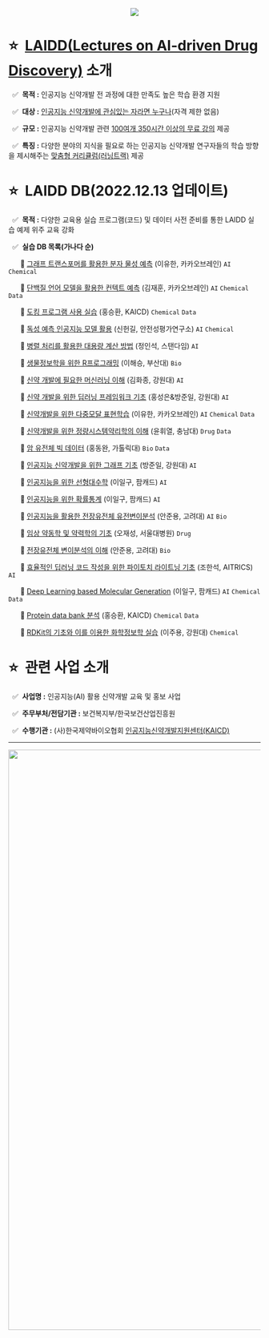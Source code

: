 <a href="https://www.laidd.org"><p align="center"><img src="https://user-images.githubusercontent.com/113582196/190530961-0c340d23-0d2e-4d45-ab29-94ada812a85a.png"></p></a>

# :star: &nbsp;<a href="https://www.laidd.org">LAIDD(Lectures on AI-driven Drug Discovery)</a> 소개
 &nbsp; :white_check_mark: &nbsp;**목적 :** 인공지능 신약개발 전 과정에 대한 만족도 높은 학습 환경 지원

 &nbsp; :white_check_mark: &nbsp;**대상 :** <a href="https://www.laidd.org/login/register/register_agree.php">인공지능 신약개발에 관심있는 자라면 누구나</a>(자격 제한 없음)

 &nbsp; :white_check_mark: &nbsp;**규모 :** 인공지능 신약개발 관련 <a href="https://www.laidd.org/html/intro/bio/total.php">100여개 350시간 이상의 무료 강의</a> 제공

 &nbsp; :white_check_mark: &nbsp;**특징 :** 다양한 분야의 지식을 필요로 하는 인공지능 신약개발 연구자들의 학습 방향을 제시해주는 <a href="https://www.laidd.org/html/intro/bio/learning.php">맞춤형 커리큘럼(러닝트랙)</a> 제공
# :star: &nbsp;LAIDD DB(2022.12.13 업데이트)
 &nbsp; :white_check_mark: &nbsp;**목적 :** 다양한 교육용 실습 프로그램(코드) 및 데이터 사전 준비를 통한 LAIDD 실습 예제 위주 교육 강화
 
 &nbsp; :white_check_mark: &nbsp;**실습 DB 목록(가나다 순)**
 
 &nbsp; &nbsp; &nbsp; :seedling: <a href="https://github.com/LAIDD-DB/Molecular-Properties-Prediction-using-Graph-Transformer">그래프 트랜스포머를 활용한 분자 물성 예측</a> (이유한, 카카오브레인) `AI` `Chemical`
 
 &nbsp; &nbsp; &nbsp; :seedling: <a href="https://github.com/LAIDD-DB/Contact-Prediction-using-Protein-Language-Models">단백질 언어 모델을 활용한 컨텍트 예측</a> (김재훈, 카카오브레인) `AI` `Chemical` `Data`
 
 &nbsp; &nbsp; &nbsp; :seedling: <a href="https://github.com/LAIDD-DB/Docking-Program-Practice">도킹 프로그램 사용 실습</a> (홍승환, KAICD) `Chemical` `Data`
 
 &nbsp; &nbsp; &nbsp; :seedling: <a href="https://github.com/LAIDD-DB/Toxicity-Prediction-AI-Models">독성 예측 인공지능 모델 활용</a> (신헌길, 안전성평가연구소) `AI` `Chemical`
 
 &nbsp; &nbsp; &nbsp; :seedling: <a href="https://github.com/LAIDD-DB/Large-scale-Computation-using-Parallel-Processing">병렬 처리를 활용한 대용량 계산 방법</a> (정인석, 스탠다임) `AI`
 
 &nbsp; &nbsp; &nbsp; :seedling: <a href="https://github.com/LAIDD-DB/R-Programming-for-Bioinformatics">생물정보학을 위한 R프로그래밍</a> (이해승, 부산대) `Bio`
 
  &nbsp; &nbsp; &nbsp; :seedling: <a href="https://github.com/LAIDD-DB/Machine-Learning-for-Drug-Discovery">신약 개발에 필요한 머신러닝 이해</a> (김화종, 강원대) `AI`
 
 &nbsp; &nbsp; &nbsp; :seedling: <a href="https://github.com/LAIDD-DB/Deep-Learning-Framework-for-AI-Drug-Discovery">신약 개발을 위한 딥러닝 프레임워크 기초</a> (홍성은&방준일, 강원대) `AI`
 
 &nbsp; &nbsp; &nbsp; :seedling: <a href="https://github.com/LAIDD-DB/Molecular-Properties-Prediction-using-Graph-Transformer">신약개발을 위한 다중모달 표현학습</a> (이유한, 카카오브레인) `AI` `Chemical` `Data`
 
 &nbsp; &nbsp; &nbsp; :seedling: <a href="https://github.com/LAIDD-DB/Quantitative-System-Pharmacology-for-Drug-Discovery">신약개발을 위한 정량시스템약리학의 이해</a> (윤휘열, 충남대) `Drug` `Data`
 
 &nbsp; &nbsp; &nbsp; :seedling: <a href="https://github.com/LAIDD-DB/Cancer-Genome-Big-Data">암 유전체 빅 데이터</a> (홍동완, 가톨릭대) `Bio` `Data`
 
 &nbsp; &nbsp; &nbsp; :seedling: <a href="https://github.com/LAIDD-DB/Graph-basics-for-AI-Drug-Discovery">인공지능 신약개발을 위한 그래프 기초</a> (방준일, 강원대) `AI`
 
 &nbsp; &nbsp; &nbsp; :seedling: <a href="https://github.com/LAIDD-DB/Math-for-Machine-Learning">인공지능을 위한 선형대수학</a> (이일구, 팜캐드) `AI`
 
 &nbsp; &nbsp; &nbsp; :seedling: <a href="https://github.com/LAIDD-DB/Math-for-Machine-Learning">인공지능을 위한 확률통계</a> (이일구, 팜캐드) `AI`
 
 &nbsp; &nbsp; &nbsp; :seedling: <a href="https://github.com/LAIDD-DB/WGS-Genetic-Variation-Analysis">인공지능을 활용한 전장유전체 유전변이분석</a> (안준용, 고려대) `AI` `Bio`
 
 &nbsp; &nbsp; &nbsp; :seedling: <a href="https://github.com/LAIDD-DB/Basics-of-Clinical-Pharmacokinetics-and-Pharmacodynamic">임상 약동학 및 약력학의 기초</a> (오재성, 서울대병원) `Drug`
 
 &nbsp; &nbsp; &nbsp; :seedling: <a href="https://github.com/LAIDD-DB/WGS-Genetic-Variation-Analysis">전장유전체 변이분석의 이해</a> (안준용, 고려대) `Bio`
 
 &nbsp; &nbsp; &nbsp; :seedling: <a href="https://github.com/LAIDD-DB/Basics-of-Pytorch-Lightning">효율적인 딥러닝 코드 작성을 위한 파이토치 라이트닝 기초</a> (조한석, AITRICS) `AI`
 
 &nbsp; &nbsp; &nbsp; :seedling: <a href="https://github.com/LAIDD-DB/Deep-Learning-based-Molecular-Generation">Deep Learning based Molecular Generation</a> (이일구, 팜캐드) `AI` `Chemical` `Data`
 
 &nbsp; &nbsp; &nbsp; :seedling: <a href="https://github.com/LAIDD-DB/Protein-Data-Bank-Analysis ">Protein data bank 분석</a> (홍승환, KAICD) `Chemical` `Data`
 
 &nbsp; &nbsp; &nbsp; :seedling: <a href="https://github.com/LAIDD-DB/RDKit-basics-and-Chemoinformatics-Practice">RDKit의 기초와 이를 이용한 화학정보학 실습</a> (이주용, 강원대) `Chemical`
 
# :star: &nbsp;관련 사업 소개
 &nbsp; :white_check_mark: &nbsp;**사업명 :** 인공지능(AI) 활용 신약개발 교육 및 홍보 사업
 
 &nbsp; :white_check_mark: &nbsp;**주무부처/전담기관 :** 보건복지부/한국보건산업진흥원
 
 &nbsp; :white_check_mark: &nbsp;**수행기관 :** (사)한국제약바이오협회 <a href="http://www.kaicd.org">인공지능신약개발지원센터(KAICD)</a>

---

<p align="center"><img width="1159" alt="footer" src="https://user-images.githubusercontent.com/113582196/190563356-f10d7994-d05f-45ba-9c9c-76faa327bc2d.png"></p>

